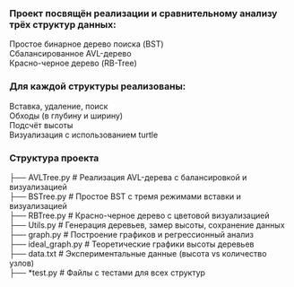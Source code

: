 ### Проект посвящён реализации и сравнительному анализу трёх структур данных:
Простое бинарное дерево поиска (BST)\
Сбалансированное AVL-дерево\
Красно-черное дерево (RB-Tree)
### Для каждой структуры реализованы:
Вставка, удаление, поиск \
Обходы (в глубину и ширину) \
Подсчёт высоты \
Визуализация с использованием turtle 
### Структура проекта
├── AVLTree.py          # Реализация AVL-дерева с балансировкой и визуализацией \
├── BSTree.py           # Простое BST с тремя режимами вставки и визуализацией \
├── RBTree.py           # Красно-черное дерево с цветовой визуализацией \
├── Utils.py            # Генерация деревьев, замер высоты, сохранение данных \
├── graph.py            # Построение графиков и регрессионный анализ \
├── ideal_graph.py      # Теоретические графики высоты деревьев \
├── data.txt            # Экспериментальные данные (высота vs количество узлов) \
├── *test.py           # Файлы с тестами для всех структур

